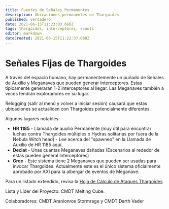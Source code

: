 ```yaml
---
title: Fuentes de Señales Permanentes
description: Ubicaciones permanentes de Thargoides
published: verdadero
date: 2021-06-15T11:23:03.660Z
tags: thargoides, interceptores, scouts
editor: markdown
dateCreated: 2021-06-15T11:22:37.088Z
---
```


# Señales Fijas de Thargoides
A través del espacio humano, hay permanentemente un puñado de Señales de Auxilio y Meganaves que pueden generar Interceptores. Estas típicamente generaran 1-2 interceptores al llegar. Las Meganaves también a veces tendrán exploradores en su lugar.

Relogging (salir al menú y volver a iniciar sesión) causará que estas ubicaciones se actualicen con Thargoides potencialmente diferentes.

Algunos lugares notables:

- **HR 1185** - Llamada de auxilio Permanente (muy útil para encontrar luchas contra Thargoides múltiples o Hydras solitarias por fuera de la Nebula Witch head) - Lee acerca del "spawneo" en la Llamada de Auxilio de HR 1185 aquí.
- **Deciat** - Unas cuantas Meganaves dañadas (Escenarios al rededor de estas pueden general Interceptores)
- **Gree** - Este sistema tiene 2 Meganaves que pueden ser usadas para invocar Thargoides. Actualmente este es el único sistema oficialmente aprobado por AXI para la albergar de eventos de Meganave.

Para un listado extendido, revisa la [Hoja de Cálculo de Ataques Thargoides](https://docs.google.com/spreadsheets/d/1hnJTNAwAu0fY9Asu8SgXsfpjyTFxRhW_4oPCJS5Ydv4/edit#gid=0)

Lista y Líder del Proyecto: CMDT Melting Cube.

Colaboradores: CMDT Aranionros Stormrage y CMDT Darth Vader